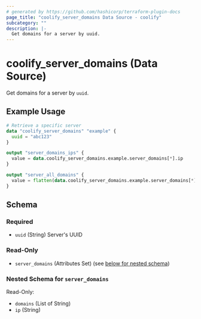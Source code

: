 ```yaml
---
# generated by https://github.com/hashicorp/terraform-plugin-docs
page_title: "coolify_server_domains Data Source - coolify"
subcategory: ""
description: |-
  Get domains for a server by uuid.
---
```


# coolify_server_domains (Data Source)

Get domains for a server by `uuid`.

## Example Usage

```terraform
# Retrieve a specific server
data "coolify_server_domains" "example" {
  uuid = "abc123"
}

output "server_domains_ips" {
  value = data.coolify_server_domains.example.server_domains[*].ip
}

output "server_all_domains" {
  value = flatten(data.coolify_server_domains.example.server_domains[*].domains)
}
```

<!-- schema generated by tfplugindocs -->
## Schema

### Required

- `uuid` (String) Server's UUID

### Read-Only

- `server_domains` (Attributes Set) (see [below for nested schema](#nestedatt--server_domains))

<a id="nestedatt--server_domains"></a>
### Nested Schema for `server_domains`

Read-Only:

- `domains` (List of String)
- `ip` (String)
